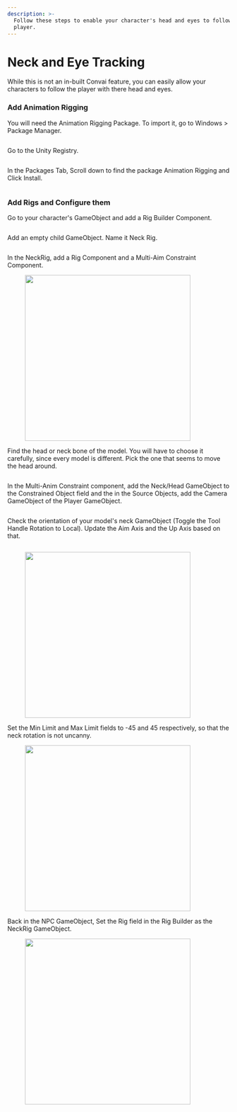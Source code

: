 ```yaml
---
description: >-
  Follow these steps to enable your character's head and eyes to follow the
  player.
---
```


# Neck and Eye Tracking

While this is not an in-built Convai feature, you can easily allow your characters to follow the player with there head and eyes.

### Add Animation Rigging

You will need the Animation Rigging Package. To import it, go to Windows > Package Manager.

<figure><img src="../../.gitbook/assets/image (81).png" alt=""><figcaption></figcaption></figure>

Go to the Unity Registry.

<figure><img src="../../.gitbook/assets/image (168).png" alt=""><figcaption></figcaption></figure>

In the Packages Tab, Scroll down to find the package Animation Rigging and Click Install.

<figure><img src="../../.gitbook/assets/image (77).png" alt=""><figcaption></figcaption></figure>

### Add Rigs and Configure them

Go to your character's GameObject and add a Rig Builder Component.&#x20;

<figure><img src="../../.gitbook/assets/image (58).png" alt=""><figcaption></figcaption></figure>

Add an empty child GameObject. Name it Neck Rig.

<figure><img src="../../.gitbook/assets/image (83).png" alt=""><figcaption></figcaption></figure>

In the NeckRig, add a Rig Component and a Multi-Aim Constraint Component.

<figure><img src="../../.gitbook/assets/image (166).png" alt="" width="375"><figcaption></figcaption></figure>

Find the head or neck bone of the model. You will have to choose it carefully, since every model is different. Pick the one that seems to move the head around.

<figure><img src="../../.gitbook/assets/image (51).png" alt=""><figcaption></figcaption></figure>

In the Multi-Anim Constraint component, add the Neck/Head GameObject to the Constrained Object field and the in the Source Objects, add the Camera GameObject of the Player GameObject.

<figure><img src="../../.gitbook/assets/image (117).png" alt=""><figcaption></figcaption></figure>

Check the orientation of your model's neck GameObject (Toggle the Tool Handle Rotation to Local). Update the Aim Axis and the Up Axis based on that.

<figure><img src="../../.gitbook/assets/image (67).png" alt=""><figcaption></figcaption></figure>

<figure><img src="../../.gitbook/assets/image (76).png" alt="" width="375"><figcaption></figcaption></figure>

Set the Min Limit and Max Limit fields to -45 and 45 respectively, so that the neck rotation is not uncanny.

<figure><img src="../../.gitbook/assets/image (187).png" alt="" width="375"><figcaption></figcaption></figure>

Back in the NPC GameObject, Set the Rig field in the Rig Builder as the NeckRig GameObject.

<figure><img src="../../.gitbook/assets/image (119).png" alt="" width="375"><figcaption></figcaption></figure>
